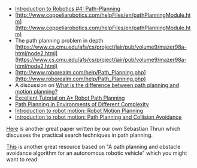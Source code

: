 -   [Introduction to Robotics #4: Path-Planning](http://correll.cs.colorado.edu/?p=965)
-   [http://www.coppeliarobotics.com/helpFiles/en/pathPlanningModule.htm](http://www.coppeliarobotics.com/helpFiles/en/pathPlanningModule.htm)
-   The path planning problem in depth  [https://www.cs.cmu.edu/afs/cs/project/jair/pub/volume9/mazer98a-html/node2.html](https://www.cs.cmu.edu/afs/cs/project/jair/pub/volume9/mazer98a-html/node2.html)
-   [http://www.roborealm.com/help/Path_Planning.php](http://www.roborealm.com/help/Path_Planning.php)
-   A discussion on  [What is the difference between path planning and motion planning?](https://robotics.stackexchange.com/questions/8302/what-is-the-difference-between-path-planning-and-motion-planning)
-   [Excellent Tutorial on A* Robot Path Planning](http://robotshop.com/letsmakerobots/excellent-tutorial-a-robot-path-planning)
-   [Path Planning in Environments of Different Complexity](https://www.mathworks.com/help/robotics/examples/path-planning-in-environments-of-different-complexity.html)
-   [Introduction to robot motion: Robot Motion Planning](http://ais.informatik.uni-freiburg.de/teaching/ss11/robotics/slides/18-robot-motion-planning.pdf)
-   [Introduction to robot motion: Path Planning and Collision Avoidance](http://ais.informatik.uni-freiburg.de/teaching/ss10/robotics/slides/16-pathplanning.pdf)


[Here](http://ai.stanford.edu/~ddolgov/papers/dolgov_gpp_stair08.pdf)  is another great paper written by our own Sebastian Thrun which discusses the practical search techniques in path planning.

[This](https://webpages.uncc.edu/~jmconrad/GradStudents/Thesis_Ghangrekar.pdf)  is another great resource based on "A path planning and obstacle avoidance algorithm for an autonomous robotic vehicle" which you might want to read.
